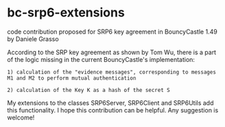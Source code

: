 bc-srp6-extensions
==================

code contribution proposed for SRP6 key agreement in BouncyCastle 1.49 by Daniele Grasso

According to the SRP key agreement as shown by Tom Wu, there is a part of the logic missing in the current BouncyCastle's implementation: 

	1) calculation of the "evidence messages", corresponding to messages M1 and M2 to perform mutual authentication

	2) calculation of the Key K as a hash of the secret S

My extensions to the classes SRP6Server, SRP6Client and SRP6Utils add this functionality.
I hope this contribution can be helpful. Any suggestion is welcome!

